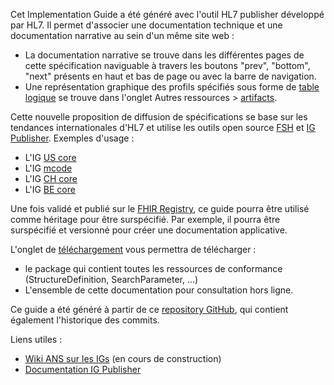 Cet Implementation Guide a été généré avec l'outil HL7 publisher développé par HL7. Il permet d'associer une documentation technique et une documentation narrative au sein d'un même site web :
* La documentation narrative se trouve dans les différentes pages de cette spécification naviguable à travers les boutons "prev", "bottom", "next" présents en haut et bas de page ou avec la barre de navigation.
* Une représentation graphique des profils spécifiés sous forme de [table logique](http://hl7.org/fhir/R4/formats.html#table) se trouve dans l'onglet Autres ressources > [artifacts](artifacts.html).

Cette nouvelle proposition de diffusion de spécifications se base sur les tendances internationales d'HL7 et utilise les outils open source [FSH](https://build.fhir.org/ig/HL7/fhir-shorthand/) et [IG Publisher](https://confluence.hl7.org/display/FHIR/IG+Publisher+Documentation).
Exemples d'usage :
* L'IG [US core](https://www.hl7.org/fhir/us/core)
* L'IG [mcode](http://hl7.org/fhir/us/mcode)
* L'IG [CH core](http://build.fhir.org/ig/hl7ch/ch-core)
* L'IG [BE core](https://build.fhir.org/ig/hl7-be/core)

Une fois validé et publié sur le [FHIR Registry](https://registry.fhir.org/), ce guide pourra être utilisé comme héritage pour être surspécifié. Par exemple, il pourra être surspécifié et versionné pour créer une documentation applicative.

L'onglet de [téléchargement](downloads.html) vous permettra de télécharger : 
* le package qui contient toutes les ressources de conformance (StructureDefinition, SearchParameter, ...)
* L'ensemble de cette documentation pour consultation hors ligne.


Ce guide a été généré à partir de ce [repository GitHub](https://github.com/ansforge/FIG_ans-ig-PDSm), qui contient également l'historique des commits.

Liens utiles :
- [Wiki ANS sur les IGs](https://github.com/ansforge/FIG_ans-ig-sample/wiki) (en cours de construction)
- [Documentation IG Publisher](https://confluence.hl7.org/display/FHIR/IG+Publisher+Documentation)
